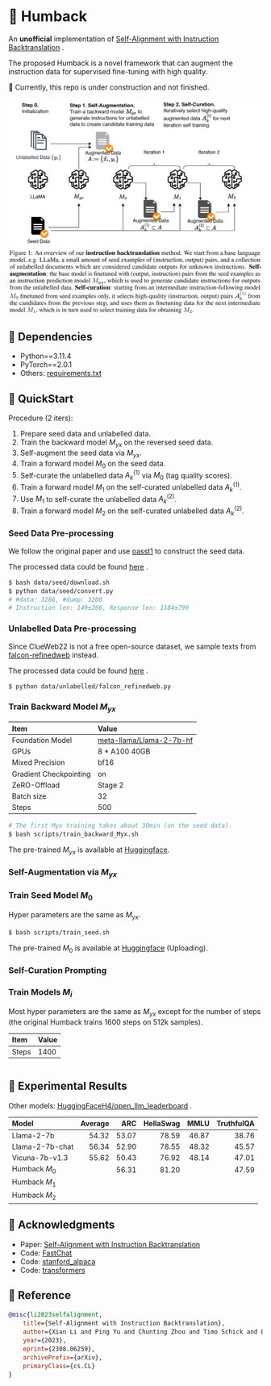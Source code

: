 # 🐋 Humback

An **unofficial** implementation of [Self-Alignment with Instruction Backtranslation](https://arxiv.org/pdf/2308.06259.pdf) .

The proposed Humback is a novel framework that can augment the instruction data for supervised fine-tuning with high quality.

🚧 Currently, this repo is under construction and not finished.

![Humback Framework](./figs/humback.png)

## 🌴 Dependencies

- Python==3.11.4
- PyTorch==2.0.1
- Others: [requirements.txt](./requirements.txt)

## 🚀 QuickStart

Procedure (2 iters):
1. Prepare seed data and unlabelled data.
2. Train the backward model $M_{yx}$ on the reversed seed data.
3. Self-augment the seed data via $M_{yx}$.
4. Train a forward model $M_{0}$ on the seed data.
5. Self-curate the unlabelled data $A_{k}^{(1)}$ via $M_{0}$ (tag quality scores).
6. Train a forward model $M_{1}$ on the self-curated unlabelled data $A_{k}^{(1)}$.
7. Use $M_{1}$ to self-curate the unlabelled data $A_{k}^{(2)}$.
8. Train a forward model $M_{2}$ on the self-curated unlabelled data $A_{k}^{(2)}$.

### Seed Data Pre-processing

We follow the original paper and use [oasst1](https://huggingface.co/datasets/OpenAssistant/oasst1) to construct the seed data.

The processed data could be found [here](https://github.com/Spico197/Humback/releases/tag/data) .

```bash
$ bash data/seed/download.sh
$ python data/seed/convert.py
# #data: 3286, #dump: 3200
# Instruction len: 149±266, Response len: 1184±799
```

### Unlabelled Data Pre-processing

Since ClueWeb22 is not a free open-source dataset, we sample texts from [falcon-refinedweb](https://huggingface.co/datasets/tiiuae/falcon-refinedweb) instead.

The processed data could be found [here](https://github.com/Spico197/Humback/releases/tag/data) .

```bash
$ python data/unlabelled/falcon_refinedweb.py
```

### Train Backward Model $M_{yx}$

| Item                   | Value                                                                       |
| :--------------------- | :-------------------------------------------------------------------------- |
| Foundation Model       | [meta-llama/Llama-2-7b-hf](https://huggingface.co/meta-llama/Llama-2-7b-hf) |
| GPUs                   | 8 * A100 40GB                                                               |
| Mixed Precision        | bf16                                                                        |
| Gradient Checkpointing | on                                                                          |
| ZeRO-Offload           | Stage 2                                                                     |
| Batch size             | 32                                                                          |
| Steps                  | 500                                                                         |

```bash
# The first Myx training takes about 30min (on the seed data).
$ bash scripts/train_backward_Myx.sh
```

The pre-trained $M_{yx}$ is available at [Huggingface](https://huggingface.co/Spico/Humback-Myx).

### Self-Augmentation via $M_{yx}$



### Train Seed Model $M_{0}$

Hyper parameters are the same as $M_{yx}$.

```bash
$ bash scripts/train_seed.sh
```

The pre-trained $M_{0}$ is available at [Huggingface](https://huggingface.co/Spico/Humback-M0) (Uploading).

### Self-Curation Prompting



### Train Models $M_{i}$

Most hyper parameters are the same as $M_{yx}$ except for the number of steps (the original Humback trains 1600 steps on 512k samples).

| Item  | Value |
| :---- | :---- |
| Steps | 1400  |


```bash

```

## 📑 Experimental Results

Other models: [HuggingFaceH4/open_llm_leaderboard](https://huggingface.co/spaces/HuggingFaceH4/open_llm_leaderboard) .

| Model           | Average |   ARC | HellaSwag |  MMLU | TruthfulQA |
| :-------------- | ------: | ----: | --------: | ----: | ---------: |
| Llama-2-7b      |   54.32 | 53.07 |     78.59 | 46.87 |      38.76 |
| Llama-2-7b-chat |   56.34 | 52.90 |     78.55 | 48.32 |      45.57 |
| Vicuna-7b-v1.3  |   55.62 | 50.43 |     76.92 | 48.14 |      47.01 |
| Humback $M_{0}$ |         | 56.31 |     81.20 |       |      47.59 |
| Humback $M_{1}$ |         |       |           |       |            |
| Humback $M_{2}$ |         |       |           |       |            |

## 💌 Acknowledgments

- Paper: [Self-Alignment with Instruction Backtranslation](https://arxiv.org/pdf/2308.06259.pdf)
- Code: [FastChat](https://github.com/lm-sys/FastChat)
- Code: [stanford_alpaca](https://github.com/tatsu-lab/stanford_alpaca)
- Code: [transformers](https://huggingface.co/transformers/)

## 📜 Reference

```bibtex
@misc{li2023selfalignment,
    title={Self-Alignment with Instruction Backtranslation},
    author={Xian Li and Ping Yu and Chunting Zhou and Timo Schick and Luke Zettlemoyer and Omer Levy and Jason Weston and Mike Lewis},
    year={2023},
    eprint={2308.06259},
    archivePrefix={arXiv},
    primaryClass={cs.CL}
}
```
